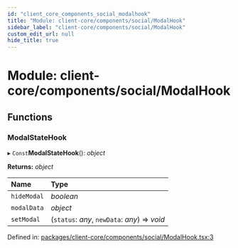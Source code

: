 ```yaml
---
id: "client_core_components_social_modalhook"
title: "Module: client-core/components/social/ModalHook"
sidebar_label: "client-core/components/social/ModalHook"
custom_edit_url: null
hide_title: true
---
```


# Module: client-core/components/social/ModalHook

## Functions

### ModalStateHook

▸ `Const`**ModalStateHook**(): *object*

**Returns:** *object*

Name | Type |
:------ | :------ |
`hideModal` | *boolean* |
`modalData` | *object* |
`setModal` | (`status`: *any*, `newData`: *any*) => *void* |

Defined in: [packages/client-core/components/social/ModalHook.tsx:3](https://github.com/xr3ngine/xr3ngine/blob/9d253dc38/packages/client-core/components/social/ModalHook.tsx#L3)
